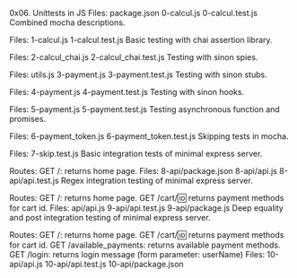 0x06. Unittests in JS
Files:
package.json
0-calcul.js
0-calcul.test.js
Combined mocha descriptions.

Files:
1-calcul.js
1-calcul.test.js
Basic testing with chai assertion library.

Files:
2-calcul_chai.js
2-calcul_chai.test.js
Testing with sinon spies.

Files:
utils.js
3-payment.js
3-payment.test.js
Testing with sinon stubs.

Files:
4-payment.js
4-payment.test.js
Testing with sinon hooks.

Files:
5-payment.js
5-payment.test.js
Testing asynchronous function and promises.

Files:
6-payment_token.js
6-payment_token.test.js
Skipping tests in mocha.

Files: 7-skip.test.js
Basic integration tests of minimal express server.

Routes:
GET /: returns home page.
Files:
8-api/package.json
8-api/api.js
8-api/api.test.js
Regex integration testing of minimal express server.

Routes:
GET /: returns home page.
GET /cart/:id: returns payment methods for cart id.
Files:
api/api.js
9-api/api.test.js
9-api/package.js
Deep equality and post integration testing of minimal express server.

Routes:
GET /: returns home page.
GET /cart/:id: returns payment methods for cart id.
GET /available_payments: returns available payment methods.
GET /login: returns login message (form parameter: userName)
Files:
10-api/api.js
10-api/api.test.js
10-api/package.json
